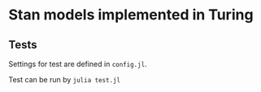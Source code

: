 # Stan models implemented in Turing

## Tests

Settings for test are defined in `config.jl`.

Test can be run by `julia test.jl`
